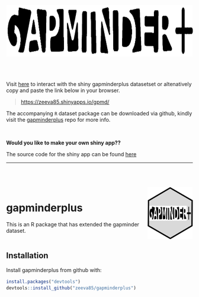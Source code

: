 
<img src="figures/logo.png" height=140/> <br>

<br/>
<br/>

Visit [here][here] to interact with the shiny gapminderplus datasetset or altenatively copy and paste the link below in your browser. 

> https://zeeva85.shinyapps.io/gpmd/

The accompanying `R` dataset package can be downloaded via github, kindly visit the [gapminderplus][gapminderplus] repo for more info.   

<br/>

**Would you like to make your own shiny app??** <br/>

The source code for the shiny app can be found [here][shiny]  

[here]: https://zeeva85.shinyapps.io/gpmd/  
[gapminderplus]: https://github.com/zeeva85/gapminderplus
[shiny]: https://github.com/STAT545-UBC-students/hw08-zeeva85/blob/master/gpmd/app.R


------
<br/>
<br/>
<br/>

<img src="figures/logo1.png" align="right" height=140/>

gapminderplus
=============

This is an R package that has extended the gapminder dataset. <br/><br/>

Installation
------------
Install gapminderplus from github with:

``` r
install.packages("devtools")
devtools::install_github("zeeva85/gapminderplus")
```
